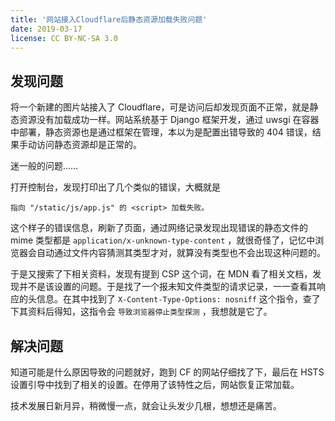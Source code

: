```yaml
---
title: '网站接入Cloudflare后静态资源加载失败问题'
date: 2019-03-17
license: CC BY-NC-SA 3.0
---
```


## 发现问题

将一个新建的图片站接入了 Cloudflare，可是访问后却发现页面不正常，就是静态资源没有加载成功一样。网站系统基于 Django 框架开发，通过 uwsgi 在容器中部署，静态资源也是通过框架在管理，本以为是配置出错导致的 404 错误，结果手动访问静态资源却是正常的。

迷一般的问题……

打开控制台，发现打印出了几个类似的错误，大概就是

```
指向 "/static/js/app.js" 的 <script> 加载失败。
```

这个样子的错误信息，刷新了页面，通过网络记录发现出现错误的静态文件的 mime 类型都是 `application/x-unknown-type-content` ，就很奇怪了，记忆中浏览器会自动通过文件内容猜测其类型才对，就算没有类型也不会出现这种问题的。

于是又搜索了下相关资料，发现有提到 CSP 这个词，在 MDN 看了相关文档，发现并不是该设置的问题。于是找了一个报未知文件类型的请求记录，一一查看其响应的头信息。在其中找到了 `X-Content-Type-Options: nosniff` 这个指令，查了下其资料后得知，这指令会 `导致浏览器停止类型探测` ，我想就是它了。

## 解决问题

知道可能是什么原因导致的问题就好，跑到 CF 的网站仔细找了下，最后在 HSTS 设置引导中找到了相关的设置。在停用了该特性之后，网站恢复正常加载。

技术发展日新月异，稍微慢一点，就会让头发少几根，想想还是痛苦。
